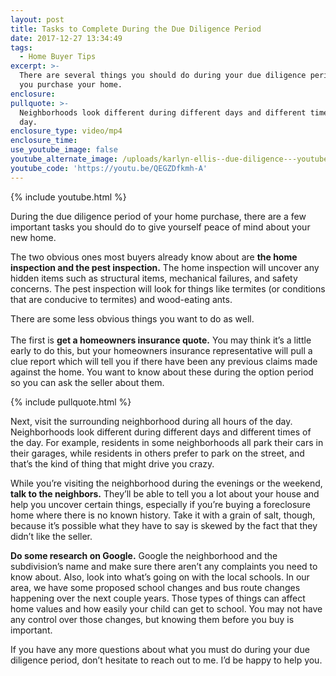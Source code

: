 ```yaml
---
layout: post
title: Tasks to Complete During the Due Diligence Period
date: 2017-12-27 13:34:49
tags:
  - Home Buyer Tips
excerpt: >-
  There are several things you should do during your due diligence period before
  you purchase your home.
enclosure:
pullquote: >-
  Neighborhoods look different during different days and different times of the
  day.
enclosure_type: video/mp4
enclosure_time:
use_youtube_image: false
youtube_alternate_image: /uploads/karlyn-ellis--due-diligence---youtube.jpg
youtube_code: 'https://youtu.be/QEGZDfkmh-A'
---
```



{% include youtube.html %}

During the due diligence period of your home purchase, there are a few important tasks you should do to give yourself peace of mind about your new home.

The two obvious ones most buyers already know about are **the home inspection and the pest inspection.** The home inspection will uncover any hidden items such as structural items, mechanical failures, and safety concerns. The pest inspection will look for things like termites (or conditions that are conducive to termites) and wood-eating ants.

There are some less obvious things you want to do as well.<br><br>The first is **get a homeowners insurance quote.** You may think it’s a little early to do this, but your homeowners insurance representative will pull a clue report which will tell you if there have been any previous claims made against the home. You want to know about these during the option period so you can ask the seller about them.

{% include pullquote.html %}

Next, visit the surrounding neighborhood during all hours of the day. Neighborhoods look different during different days and different times of the day. For example, residents in some neighborhoods all park their cars in their garages, while residents in others prefer to park on the street, and that’s the kind of thing that might drive you crazy.

While you’re visiting the neighborhood during the evenings or the weekend, **talk to the neighbors.** They’ll be able to tell you a lot about your house and help you uncover certain things, especially if you’re buying a foreclosure home where there is no known history. Take it with a grain of salt, though, because it’s possible what they have to say is skewed by the fact that they didn’t like the seller.

**Do some research on Google.** Google the neighborhood and the subdivision’s name and make sure there aren’t any complaints you need to know about. Also, look into what’s going on with the local schools. In our area, we have some proposed school changes and bus route changes happening over the next couple years. Those types of things can affect home values and how easily your child can get to school. You may not have any control over those changes, but knowing them before you buy is important.

If you have any more questions about what you must do during your due diligence period, don’t hesitate to reach out to me. I’d be happy to help you.
